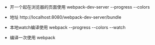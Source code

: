 * 开一个起在浏览器的页面使用 webpack-dev-server --progress --colors
* 地址 http://localhost:8080/webpack-dev-server/bundle

* 本地watch编译使用
webpack --progress --colors --watch

* 编译一次使用
webpack
